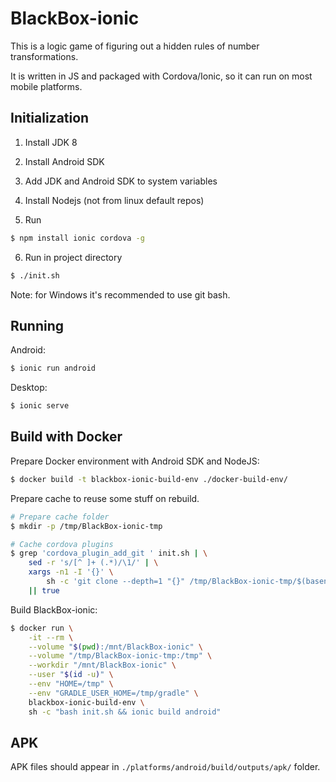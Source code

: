 BlackBox-ionic
==============

This is a logic game of figuring out a hidden rules of number transformations.

It is written in JS and packaged with Cordova/Ionic, so it can run on most mobile platforms.


Initialization
--------------

1. Install JDK 8

2. Install Android SDK

3. Add JDK and Android SDK to system variables

4. Install Nodejs (not from linux default repos)

5. Run
```bash
$ npm install ionic cordova -g
```
6. Run in project directory
```bash
$ ./init.sh
```

Note: for Windows it's recommended to use git bash.


Running
-------

Android:
```bash
$ ionic run android
```

Desktop:
```bash
$ ionic serve
```


Build with Docker
-----------------

Prepare Docker environment with Android SDK and NodeJS:

```bash
$ docker build -t blackbox-ionic-build-env ./docker-build-env/
```

Prepare cache to reuse some stuff on rebuild.

```bash
# Prepare cache folder
$ mkdir -p /tmp/BlackBox-ionic-tmp

# Cache cordova plugins
$ grep 'cordova_plugin_add_git ' init.sh | \
    sed -r 's/[^ ]+ (.*)/\1/' | \
    xargs -n1 -I '{}' \
        sh -c 'git clone --depth=1 "{}" /tmp/BlackBox-ionic-tmp/$(basename "{}")' \
    || true
```

Build BlackBox-ionic:

```bash
$ docker run \
    -it --rm \
    --volume "$(pwd):/mnt/BlackBox-ionic" \
    --volume "/tmp/BlackBox-ionic-tmp:/tmp" \
    --workdir "/mnt/BlackBox-ionic" \
    --user "$(id -u)" \
    --env "HOME=/tmp" \
    --env "GRADLE_USER_HOME=/tmp/gradle" \
    blackbox-ionic-build-env \
    sh -c "bash init.sh && ionic build android"
```


APK
---

APK files should appear in `./platforms/android/build/outputs/apk/` folder.
